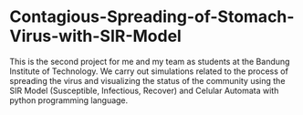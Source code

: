 # Contagious-Spreading-of-Stomach-Virus-with-SIR-Model
This is the second project for me and my team as students at the Bandung Institute of Technology. We carry out simulations related to the process of spreading the virus and visualizing the status of the community using the SIR Model (Susceptible, Infectious, Recover) and Celular Automata with python programming language.
